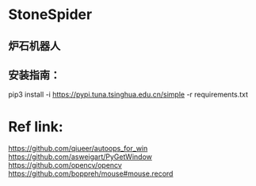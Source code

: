 # StoneSpider
## 炉石机器人
## 安装指南：
pip3 install  -i https://pypi.tuna.tsinghua.edu.cn/simple -r requirements.txt

# Ref link:
https://github.com/qiueer/autoops_for_win
https://github.com/asweigart/PyGetWindow
https://github.com/opencv/opencv
https://github.com/boppreh/mouse#mouse.record


